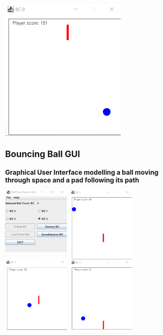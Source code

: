 



<img src="https://raw.githubusercontent.com/taylorkrn/BouncingBallGUI/main/images/BallCourt.png"
        style="align: center;" />

# Bouncing Ball GUI

## Graphical User Interface modelling a ball moving through space and a pad following its path


<img src="https://raw.githubusercontent.com/taylorkrn/BouncingBallGUI/main/images/GUI%20Control.png"
    style="float: left; margin-right: 10px;"
    width="200"/> <img src="https://raw.githubusercontent.com/taylorkrn/BouncingBallGUI/main/images/BallCourt1.png"
    style="float: left; margin-right: 10px;"
    width="200"/> <img src="https://raw.githubusercontent.com/taylorkrn/BouncingBallGUI/main/images/BallCourt2.png"
    style="float: left; margin-right: 10px;"
    width="200"/> <img src="https://raw.githubusercontent.com/taylorkrn/BouncingBallGUI/main/images/BallCourt3.png"
    style="float: left; margin-right: 10px;"
    width="200"/>
